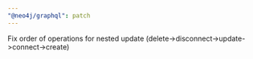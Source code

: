 ```yaml
---
"@neo4j/graphql": patch
---
```


Fix order of operations for nested update (delete->disconnect->update->connect->create)
